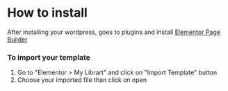# How to install

After installing your wordpress, goes to plugins and install [Elementor Page Builder](https://wordpress.org/plugins/elementor/)

### To import your template

1. Go to "Elementor  > My Librart" and click on "Import Template" button
2. Choose your imported file than click on open

